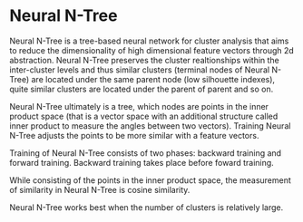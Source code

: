 # Neural N-Tree
Neural N-Tree is a tree-based neural network for cluster analysis that aims to reduce the dimensionality of high dimensional feature vectors through 2d abstraction. Neural N-Tree preserves the cluster realtionships within the inter-cluster levels and thus similar clusters (terminal nodes of Neural N-Tree) are located under the same parent node (low silhouette indexes), quite similar clusters are located under the parent of parent and so on.

Neural N-Tree ultimately is a tree, which nodes are points in the inner product space (that is a vector space with an additional structure called inner product to measure the angles between two vectors). Training Neural N-Tree adjusts the points to be more similar with a feature vectors.

Training of Neural N-Tree consists of two phases: backward training and forward training. Backward training takes place before foward training.

While consisting of the points in the inner product space, the measurement of similarity in Neural N-Tree is cosine similarity.

Neural N-Tree works best when the number of clusters is relatively large.
